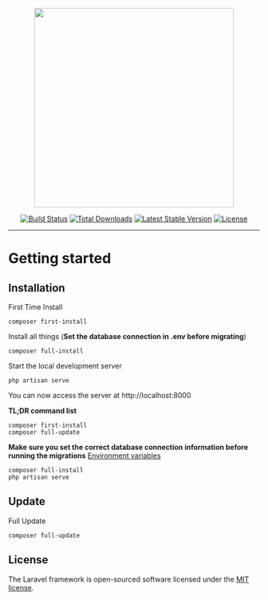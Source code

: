 <p align="center"><img src="https://res.cloudinary.com/dtfbvvkyp/image/upload/v1566331377/laravel-logolockup-cmyk-red.svg" width="400"></p>

<p align="center">
<a href="https://travis-ci.org/laravel/framework"><img src="https://travis-ci.org/laravel/framework.svg" alt="Build Status"></a>
<a href="https://packagist.org/packages/laravel/framework"><img src="https://poser.pugx.org/laravel/framework/d/total.svg" alt="Total Downloads"></a>
<a href="https://packagist.org/packages/laravel/framework"><img src="https://poser.pugx.org/laravel/framework/v/stable.svg" alt="Latest Stable Version"></a>
<a href="https://packagist.org/packages/laravel/framework"><img src="https://poser.pugx.org/laravel/framework/license.svg" alt="License"></a>
</p>

----------

# Getting started

## Installation

First Time Install

    composer first-install

Install all things (**Set the database connection in .env before migrating**)

    composer full-install

Start the local development server

    php artisan serve

You can now access the server at http://localhost:8000

**TL;DR command list**

    composer first-install
    composer full-update
    
**Make sure you set the correct database connection information before running the migrations** [Environment variables](#environment-variables)

    composer full-install
    php artisan serve

## Update

Full Update

    composer full-update
    
    
## License

The Laravel framework is open-sourced software licensed under the [MIT license](https://opensource.org/licenses/MIT).
